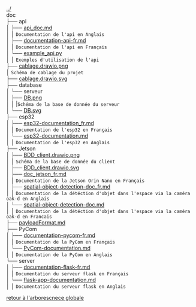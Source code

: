 [../](../arborescence-fichiers-projet.md)\
doc\
├── api\
│   ├── [api_doc.md](api/api_doc.md)\
│   │ ```Documentation de l'api en Anglais```\
│   ├── [documentation-api-fr.md](api/documentation-api-fr.md)\
│   │ ```Documentation de l'api en Français```\
│   └── [example_api.py](api/example_api.py)\
│   │ ```Exemples d'utilisation de l'api```\
├── [cablage.drawio.png](cablage.drawio.png)\
│   ```Schéma de cablage du projet```\
├── [cablage.drawio.svg](cablage.drawio.svg)\
├── database\
│   └── serveur\
│       ├── [DB.png](DB.png)\
│   │   |```Schéma de la base de donnée du serveur```\
│       └── [DB.svg](DB.svg)\
├── esp32\
│   ├── [esp32-documentation_fr.md](esp32/esp32-documentation_fr.md) \
│   │ ```Documentation de l'esp32 en Français```\
│   └── [esp32-documentation.md](esp32/esp32-documentation.md)\
│   │ ```Documentation de l'esp32 en Anglais```\
├── Jetson\
│   ├── [BDD_client.drawio.png](Jetson/BDD_client.drawio.png)\
│   │ ```Schéma de la base de donnée du client```\
│   ├── [BDD_client.drawio.svg](Jetson/BDD_client.drawio.svg)\
│   ├── [doc_jetson_fr.md](Jetson/doc_jetson_fr.md)\
│   │ ```Documentation de la Jetson Orin Nano en Français```\
│   ├── [spatial-object-detection-doc_fr.md](Jetson/spatial-object-detection-doc.md)\
│   │ ```Documentation de la détéction d'objet dans l'espace via la caméra oak-d en Anglais```\
│   └── [spatial-object-detection-doc.md](Jetson/spatial-object-detection-doc_fr.md)\
│   │ ```Documentation de la détéction d'objet dans l'espace via la caméra oak-d en Francais```\
├── [payloadFormat.md](payloadFormat.md)\
├── PyCom\
│   ├── [documentation-pycom-fr.md](PyCom/documentation-pycom-fr.md)\
│   │ ```Documentation de la PyCom en Français```\
│   └── [PyCom-documentation.md](PyCom/PyCom-documentation.md)\
│   │ ```Documentation de la PyCom en Anglais```\
└── server\
│   ├── [documentation-flask-fr.md](server/documentation-flask-fr.md)\
│   │ ```Documentation du serveur flask en Français```\
│   └── [flask-app-documentation.md](server/flask-app-documentation.md)\
│   │ ```Documentation du serveur flask en Anglais```

[retour à l'arborescnece globale](../arborescence-fichiers-projet.md)
